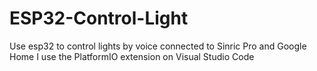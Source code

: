 # ESP32-Control-Light
Use esp32 to control lights by voice connected to Sinric Pro and Google Home
I use the PlatformIO extension on Visual Studio Code
